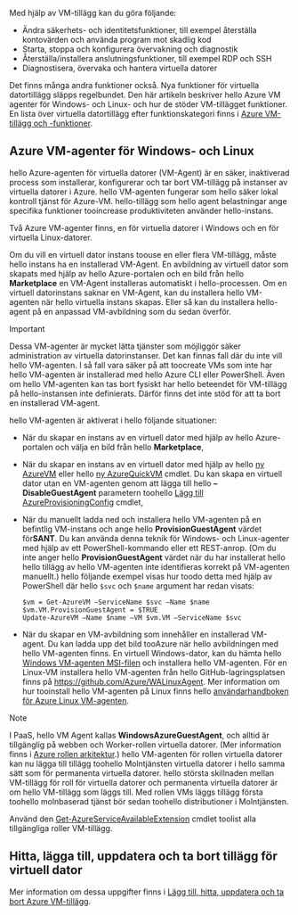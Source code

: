 

Med hjälp av VM-tillägg kan du göra följande:

* Ändra säkerhets- och identitetsfunktioner, till exempel återställa kontovärden och använda program mot skadlig kod
* Starta, stoppa och konfigurera övervakning och diagnostik
* Återställa/installera anslutningsfunktioner, till exempel RDP och SSH
* Diagnostisera, övervaka och hantera virtuella datorer

Det finns många andra funktioner också. Nya funktioner för virtuella datortillägg släpps regelbundet. Den här artikeln beskriver hello Azure VM agenter för Windows- och Linux- och hur de stöder VM-tillägget funktioner. En lista över virtuella datortillägg efter funktionskategori finns i [Azure VM-tillägg och -funktioner](../articles/virtual-machines/windows/extensions-features.md?toc=%2fazure%2fvirtual-machines%2fwindows%2ftoc.json).

## <a name="azure-vm-agents-for-windows-and-linux"></a>Azure VM-agenter för Windows- och Linux
hello Azure-agenten för virtuella datorer (VM-Agent) är en säker, inaktiverad process som installerar, konfigurerar och tar bort VM-tillägg på instanser av virtuella datorer i Azure. hello VM-agenten fungerar som hello säker lokal kontroll tjänst för Azure-VM. hello-tillägg som hello agent belastningar ange specifika funktioner tooincrease produktiviteten använder hello-instans.

Två Azure VM-agenter finns, en för virtuella datorer i Windows och en för virtuella Linux-datorer.

Om du vill en virtuell dator instans toouse en eller flera VM-tillägg, måste hello instans ha en installerad VM-Agent. En avbildning av virtuell dator som skapats med hjälp av hello Azure-portalen och en bild från hello **Marketplace** en VM-Agent installeras automatiskt i hello-processen. Om en virtuell datorinstans saknar en VM-Agent, kan du installera hello VM-agenten när hello virtuella instans skapas. Eller så kan du installera hello-agent på en anpassad VM-avbildning som du sedan överför.

> [!IMPORTANT]
> Dessa VM-agenter är mycket lätta tjänster som möjliggör säker administration av virtuella datorinstanser. Det kan finnas fall där du inte vill hello VM-agenten. I så fall vara säker på att toocreate VMs som inte har hello VM-agenten är installerad med hello Azure CLI eller PowerShell. Även om hello VM-agenten kan tas bort fysiskt har hello beteendet för VM-tillägg på hello-instansen inte definierats. Därför finns det inte stöd för att ta bort en installerad VM-agent.
>

hello VM-agenten är aktiverat i hello följande situationer:

* När du skapar en instans av en virtuell dator med hjälp av hello Azure-portalen och välja en bild från hello **Marketplace**,
* När du skapar en instans av en virtuell dator med hjälp av hello [ny AzureVM](https://msdn.microsoft.com/library/azure/dn495254.aspx) eller hello [ny AzureQuickVM](https://msdn.microsoft.com/library/azure/dn495183.aspx) cmdlet. Du kan skapa en virtuell dator utan en VM-agenten genom att lägga till hello **– DisableGuestAgent** parametern toohello [Lägg till AzureProvisioningConfig](https://msdn.microsoft.com/library/azure/dn495299.aspx) cmdlet,

* När du manuellt ladda ned och installera hello VM-agenten på en befintlig VM-instans och ange hello **ProvisionGuestAgent** värdet för**SANT**. Du kan använda denna teknik för Windows- och Linux-agenter med hjälp av ett PowerShell-kommando eller ett REST-anrop. (Om du inte anger hello **ProvisionGuestAgent** värdet när du har installerat hello hello tillägg av hello VM-agenten inte identifieras korrekt på VM-agenten manuellt.) hello följande exempel visas hur toodo detta med hjälp av PowerShell där hello `$svc` och `$name` argument har redan visats:

      $vm = Get-AzureVM –ServiceName $svc –Name $name
      $vm.VM.ProvisionGuestAgent = $TRUE
      Update-AzureVM –Name $name –VM $vm.VM –ServiceName $svc

* När du skapar en VM-avbildning som innehåller en installerad VM-agent. Du kan ladda upp det bild tooAzure när hello avbildningen med hello VM-agenten finns. En virtuell Windows-dator, kan du hämta hello [Windows VM-agenten MSI-filen](http://go.microsoft.com/fwlink/?LinkID=394789) och installera hello VM-agenten. För en Linux-VM installera hello VM-agenten från hello GitHub-lagringsplatsen finns på <https://github.com/Azure/WALinuxAgent>. Mer information om hur tooinstall hello VM-agenten på Linux finns hello [användarhandboken för Azure Linux VM-agenten](../articles/virtual-machines/linux/agent-user-guide.md?toc=%2fazure%2fvirtual-machines%2flinux%2ftoc.json).

> [!NOTE]
> I PaaS, hello VM Agent kallas **WindowsAzureGuestAgent**, och alltid är tillgänglig på webben och Worker-rollen virtuella datorer. (Mer information finns i [Azure rollen arkitektur](http://blogs.msdn.com/b/kwill/archive/2011/05/05/windows-azure-role-architecture.aspx).) hello VM-agenten för rollen virtuella datorer kan nu lägga till tillägg toohello Molntjänsten virtuella datorer i hello samma sätt som för permanenta virtuella datorer. hello största skillnaden mellan VM-tillägg för roll för virtuella datorer och permanenta virtuella datorer är om hello VM-tillägg som läggs till. Med rollen VMs läggs tillägg första toohello molnbaserad tjänst bör sedan toohello distributioner i Molntjänsten.
>
> Använd den [Get-AzureServiceAvailableExtension](https://msdn.microsoft.com/library/azure/dn722498.aspx) cmdlet toolist alla tillgängliga roller VM-tillägg.
>
>

## <a name="find-add-update-and-remove-vm-extensions"></a>Hitta, lägga till, uppdatera och ta bort tillägg för virtuell dator
Mer information om dessa uppgifter finns i [Lägg till, hitta, uppdatera och ta bort Azure VM-tillägg](../articles/virtual-machines/windows/classic/manage-extensions.md?toc=%2fazure%2fvirtual-machines%2fwindows%2fclassic%2ftoc.json).
